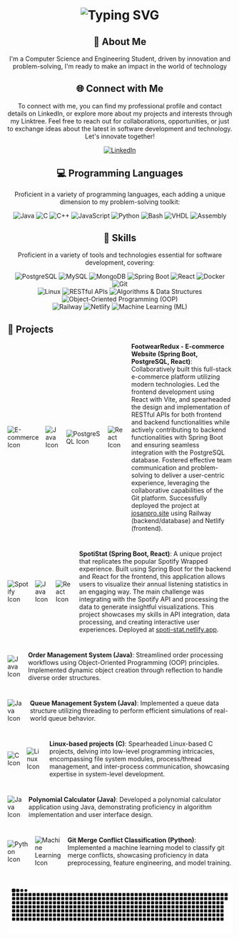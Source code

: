 <div align="center">
    <h1>
        <img src="https://readme-typing-svg.herokuapp.com?font=Jetbrains+mono&size=40&duration=3000&color=33FF33&center=true&vCenter=true&width=435&lines=Hey..+I'm+Sami;This+is..;..my+Github..;" alt="Typing SVG"/>
    </h1>
</div>
<div align="center">
    <h2>🚀 About Me</h2>
    <!-- <p><img src="termina-gh.gif" alt="Terminal GH GIF" /></p> -->
    <p>I'm a Computer Science and Engineering Student, driven by innovation and problem-solving, I'm 
ready to make an impact in the world of technology</p>
</div>

<div align="center">
    <h2>🌐 Connect with Me</h2>
    <p>To connect with me, you can find my professional profile and contact details on LinkedIn, or explore more about my projects and interests through my Linktree. Feel free to reach out for collaborations, opportunities, or just to exchange ideas about the latest in software development and technology. Let's innovate together!</p>
    <div align="center">
        <a href="https://www.linkedin.com/in/samueljosan">
            <img src="https://img.shields.io/badge/Samuel-Josan-0077B5?style=for-the-badge&logo=linkedin&logoColor=white" alt="LinkedIn"/>
        </a>
    </div>
</div>

<div align="center">
    <h2>💻 Programming Languages</h2>
    <p>Proficient in a variety of programming languages, each adding a unique dimension to my problem-solving toolkit:</p>
    <div align="center">
        <img src="https://img.shields.io/badge/Java-007396?style=for-the-badge&logo=java&logoColor=white" alt="Java" />
        <img src="https://img.shields.io/badge/C-00599C?style=for-the-badge&logo=c&logoColor=white" alt="C"/>
        <img src="https://img.shields.io/badge/C++-00599C?style=for-the-badge&logo=cplusplus&logoColor=white" alt="C++"/>
        <img src="https://img.shields.io/badge/JavaScript-F7DF1E?style=for-the-badge&logo=javascript&logoColor=black" alt="JavaScript"/>
        <img src="https://img.shields.io/badge/Python-3776AB?style=for-the-badge&logo=python&logoColor=white" alt="Python"/>
        <img src="https://img.shields.io/badge/Bash-4EAA25?style=for-the-badge&logo=gnu-bash&logoColor=white" alt="Bash"/>
        <img src="https://img.shields.io/badge/VHDL-009999?style=for-the-badge&logo=xilinx&logoColor=white" alt="VHDL"/>
        <img src="https://img.shields.io/badge/Assembly-000000?style=for-the-badge&logo=assemblyscript&logoColor=white" alt="Assembly"/>
    </div>
</div>

<div align="center">
    <h2>🔧 Skills</h2>
    <p>Proficient in a variety of tools and technologies essential for software development, covering:</p>
    <div align="center">
        <img src="https://img.shields.io/badge/PostgreSQL-336791?style=for-the-badge&logo=postgresql&logoColor=white" alt="PostgreSQL"/>
        <img src="https://img.shields.io/badge/MySQL-4479A1?style=for-the-badge&logo=mysql&logoColor=white" alt="MySQL"/>
        <img src="https://img.shields.io/badge/MongoDB-47A248?style=for-the-badge&logo=mongodb&logoColor=white" alt="MongoDB"/>
        <img src="https://img.shields.io/badge/Spring%20Boot-6DB33F?style=for-the-badge&logo=spring-boot&logoColor=white" alt="Spring Boot"/>
        <img src="https://img.shields.io/badge/React-61DAFB?style=for-the-badge&logo=react&logoColor=white" alt="React"/>
        <img src="https://img.shields.io/badge/Docker-2496ED?style=for-the-badge&logo=docker&logoColor=white" alt="Docker"/>
        <img src="https://img.shields.io/badge/Git-F05032?style=for-the-badge&logo=git&logoColor=white" alt="Git"/>
        <br>
        <img src="https://img.shields.io/badge/Linux-FCC624?style=for-the-badge&logo=linux&logoColor=black" alt="Linux"/>
        <img src="https://img.shields.io/badge/RESTful%20APIs-005571?style=for-the-badge" alt="RESTful APIs"/>
        <img src="https://img.shields.io/badge/Algorithms%20%26%20Data%20Structures-0769AD?style=for-the-badge" alt="Algorithms & Data Structures"/>
        <img src="https://img.shields.io/badge/Object--Oriented%20Programming%20(OOP)-F89820?style=for-the-badge" alt="Object-Oriented Programming (OOP)"/>
        <br>
        <img src="https://img.shields.io/badge/Railway-9933CC?style=for-the-badge&logo=railway&logoColor=white" alt="Railway"/>
        <img src="https://img.shields.io/badge/Netlify-00C7B7?style=for-the-badge&logo=netlify&logoColor=white" alt="Netlify"/>
        <img src="https://img.shields.io/badge/Machine%20Learning-FF6F00?style=for-the-badge&logo=machine-learning&logoColor=white" alt="Machine Learning (ML)"/>
    </div>
</div>


<div>
    <h2>💼 Projects</h2>
    <div style="margin-bottom: 40px;">
        <div style="display: flex; align-items: center; margin-bottom: 20px;">
            <img src="https://img.icons8.com/color/48/000000/shopping-bag--v1.png" style="margin-right: 15px;" alt="E-commerce Icon">
            <img src="https://img.icons8.com/color/48/000000/java-coffee-cup-logo--v1.png" style="margin-right: 15px;" alt="Java Icon">
            <img src="https://img.icons8.com/color/48/000000/sql" style="margin-right: 15px;" alt="PostgreSQL Icon">
            <img src="https://img.icons8.com/color/48/000000/react-native.png" style="margin-right: 15px;" alt="React Icon">
            <div>
                <strong>FootwearRedux - E-commerce Website (Spring Boot, PostgreSQL, React)</strong>:
                Collaboratively built this full-stack e-commerce platform utilizing modern technologies. Led the frontend development using React with Vite, and spearheaded the design and implementation of RESTful APIs for both frontend and backend functionalities while actively contributing to backend functionalities with Spring Boot and ensuring seamless integration with the PostgreSQL database. Fostered effective team communication and problem-solving to deliver a user-centric experience, leveraging the collaborative capabilities of the Git platform. Successfully deployed the project at <a href="josanpro.site">josanpro.site</a> using Railway (backend/database) and Netlify (frontend).
            </div>
        </div>
    </div>
    <div style="margin-bottom: 40px;">
        <div style="display: flex; align-items: center; margin-bottom: 20px;">
            <img src="https://img.icons8.com/color/48/000000/spotify--v1.png" style="margin-right: 15px;" alt="Spotify Icon">
            <img src="https://img.icons8.com/color/48/000000/java-coffee-cup-logo--v1.png" style="margin-right: 15px;" alt="Java Icon">
            <img src="https://img.icons8.com/color/48/000000/react-native.png" style="margin-right: 15px;" alt="React Icon">
            <div>
                <strong>SpotiStat (Spring Boot, React)</strong>:
                A unique project that replicates the popular Spotify Wrapped experience. Built using Spring Boot for the backend and React for the frontend, this application allows users to visualize their annual listening statistics in an engaging way. The main challenge was integrating with the Spotify API and processing the data to generate insightful visualizations. This project showcases my skills in API integration, data processing, and creating interactive user experiences. Deployed at <a href="spoti-stat.netlify.app">spoti-stat.netlify.app</a>.
            </div>
        </div>
    </div>
    <div style="margin-bottom: 40px;">
        <div style="display: flex; align-items: center; margin-bottom: 20px;">
            <img src="https://img.icons8.com/color/48/000000/java-coffee-cup-logo--v1.png" style="margin-right: 15px;" alt="Java Icon">
            <div>
                <strong>Order Management System (Java)</strong>:
                Streamlined order processing workflows using Object-Oriented Programming (OOP) principles. Implemented dynamic object creation through reflection to handle diverse order structures.
            </div>
        </div>
    </div>
    <div style="margin-bottom: 40px;">
        <div style="display: flex; align-items: center; margin-bottom: 20px;">
            <img src="https://img.icons8.com/color/48/000000/java-coffee-cup-logo--v1.png" style="margin-right: 15px;" alt="Java Icon">
            <div>
                <strong>Queue Management System (Java)</strong>:
                Implemented a queue data structure utilizing threading to perform efficient simulations of real-world queue behavior.
            </div>
        </div>
    </div>
    <div style="margin-bottom: 40px;">
        <div style="display: flex; align-items: center; margin-bottom: 20px;">
            <img src="https://img.icons8.com/color/48/000000/c-programming.png" style="margin-right: 15px;" alt="C Icon">
            <img src="https://img.icons8.com/color/48/000000/linux.png" style="margin-right: 15px;" alt="Linux Icon">
            <div>
                <strong>Linux-based projects (C)</strong>:
                Spearheaded Linux-based C projects, delving into low-level programming intricacies, encompassing file system modules, process/thread management, and inter-process communication, showcasing expertise in system-level development.
            </div>
        </div>
    </div>
    <div style="margin-bottom: 40px;">
        <div style="display: flex; align-items: center; margin-bottom: 20px;">
            <img src="https://img.icons8.com/color/48/000000/java-coffee-cup-logo--v1.png" style="margin-right: 15px;" alt="Java Icon">
            <div>
                <strong>Polynomial Calculator (Java)</strong>:
                Developed a polynomial calculator application using Java, demonstrating proficiency in algorithm implementation and user interface design.
            </div>
        </div>
    </div>
    <div style="margin-bottom: 40px;">
        <div style="display: flex; align-items: center; margin-bottom: 20px;">
            <img src="https://img.icons8.com/color/48/000000/python.png" style="margin-right: 15px;" alt="Python Icon">
            <img src="https://img.icons8.com/?size=80&id=yjSFO4TGzhsn&format=png" style="margin-right: 15px;" alt="Machine Learning Icon">
            <div>
                <strong>Git Merge Conflict Classification (Python)</strong>:
                Implemented a machine learning model to classify git merge conflicts, showcasing proficiency in data preprocessing, feature engineering, and model training.
            </div>
        </div>
    </div>
</div>

<div align="center">
  <img src="https://raw.githubusercontent.com/zanepearton/zanepearton/output/github-contribution-grid-snake-dark.svg#gh-dark-mode-only" alt="GitHub Contribution Grid Snake Animation Dark Mode"/>
</div>





